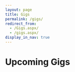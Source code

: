 ```yaml
---
layout: page
title: Gigs
permalink: /gigs/
redirect_from: 
  - /Gigs.aspx/
  - /gigs.aspx/
display_in_nav: true
---
```


# Upcoming Gigs

<dl id="gigs"></dl>
